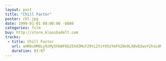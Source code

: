 ```yaml
---
layout: post
title: "Chill Factor"
poster: chl.jpg
date: 1999-01-01 00:00:00 -0800
categories: film
buy: http://store.klausbadelt.com
tracks:
 - title: Chill Factor
   url: aHR0cHM6Ly9zMy5hbWF6b25hd3MuY29tL2tsYXVzYmFkZWx0LXBvb2wvY2hsL0NoaWxsIEZhY3Rvci5tcDM=
   duration: 03:07
---
```

